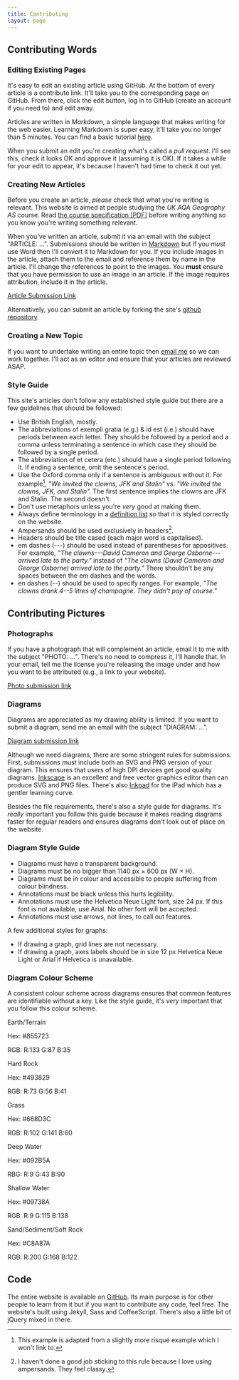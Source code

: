 ```yaml
---
title: Contributing
layout: page
---
```


## Contributing Words

### Editing Existing Pages

It's easy to edit an existing article using GitHub. At the bottom of every article is a contribute link. It'll take you to the corresponding page on GitHub. From there, click the edit button, log in to GitHub (create an account if you need to) and edit away.  

Articles are written in _Markdown_, a simple language that makes writing for the web easier. Learning Markdown is super easy, it'll take you no longer than 5 minutes. You can find a basic tutorial [here][markdown-basics].

[markdown-basics]: http://daringfireball.net/projects/markdown/basics

When you submit an edit you're creating what's called a _pull request_. I'll see this, check it looks OK and approve it (assuming it is OK). If it takes a while for your edit to appear, it's because I haven't had time to check it out yet.

### Creating New Articles

Before you create an article, _please_ check that what you're writing is relevant. This website is aimed at people studying the _UK AQA Geography AS_ course. Read [the course specification [PDF]][geography-course-spec] before writing anything so you know you're writing something relevant.

[geography-course-spec]: http://filestore.aqa.org.uk/subjects/specifications/alevel/AQA-2030-W-SP-14.PDF

When you've written an article, submit it via an email with the subject "ARTICLE: ...". Submissions should be written in [Markdown][markdown-basics] but if you _must_ use Word then I'll convert it to Markdown for you. If you include images in the article, attach them to the email and reference them by name in the article. I'll change the references to point to the images. You **must** ensure that you have permission to use an image in an article. If the image requires attribution, include it in the article.

[Article Submission Link](mailto:submit@geographyas.info?subject=ARTICLE%3A)

Alternatively, you can submit an article by forking the site's [github repository][github-repo].

[github-repo]: https://github.com/alexjohnj/geographyas/

### Creating a New Topic

If you want to undertake writing an entire topic then [email me](mailto:alex@geographyas.info) so we can work together. I'll act as an editor and ensure that your articles are reviewed ASAP.

### Style Guide

This site's articles don't follow any established style guide but there are a few guidelines that should be followed:

- Use British English, mostly.
- The abbreviations of exempli gratia (e.g.) & id est (i.e.) should have periods between each letter. They should be followed by a period and a comma unless terminating a sentence in which case they should be followed by a single period.
- The abbreviation of et cetera (etc.) should have a single period following it. If ending a sentence, omit the sentence's period.
- Use the Oxford comma only if a sentence is ambiguous without it. For example[^1], _"We invited the clowns, JFK and Stalin"_ vs. _"We invited the clowns, JFK, and Stalin"._ The first sentence implies the clowns are JFK and Stalin. The second doesn't.
- Don't use metaphors unless you're _very_ good at making them.
- Always define terminology in a [definition list][dl-mdn] so that it is styled correctly on the website.
- Ampersands should be used exclusively in headers[^2].
- Headers should be title cased (each major word is capitalised).
- em dashes (---) should be used instead of parentheses for appositives. For example, _"The clowns---David Cameron and George Osborne---arrived late to the party."_ instead of _"The clowns (David Cameron and George Osborne) arrived late to the party."_ There shouldn't be any spaces between the em dashes and the words.
- en dashes (--) should be used to specify ranges. For example, _"The clowns drank 4--5 litres of champagne. They didn't pay of course."_

[dl-mdn]: https://github.com/fletcher/MultiMarkdown/wiki/MultiMarkdown-Syntax-Guide#definition-lists

## Contributing Pictures

### Photographs

If you have a photograph that will complement an article, email it to me with the subject "PHOTO: ...". There's no need to compress it, I'll handle that. In your email, tell me the license you're releasing the image under and how you want to be attributed (e.g., a link to your website).

[Photo submission link](mailto:submit@geographyas.info?subject=PHOTO%3A)

### Diagrams

Diagrams are appreciated as my drawing ability is limited. If you want to submit a diagram, send me an email with the subject "DIAGRAM: ...".

[Diagram submission link](mailto:submit@geographyas.info?subject=DIAGRAM%3A)

Although we need diagrams, there are some stringent rules for submissions. First, submissions must include both an SVG and PNG version of your diagram. This ensures that users of high DPI devices get good quality diagrams. [Inkscape][inkscape-link] is an excellent and free vector graphics editor than can produce SVG and PNG files. There's also [Inkpad][inkpad-link] for the iPad which has a gentler learning curve.

[inkscape-link]: http://www.inkscape.org
[inkpad-link]: https://itunes.apple.com/gb/app/inkpad/id400083414?mt=8

Besides the file requirements, there's also a style guide for diagrams. It's _really_ important you follow this guide because it makes reading diagrams faster for regular readers and ensures diagrams don't look out of place on the website.

### Diagram Style Guide

- Diagrams must have a transparent background. 
- Diagrams must be no bigger than 1140 px &times; 600 px (W &times; H).
- Diagrams must be in colour and accessible to people suffering from colour blindness.
- Annotations must be black unless this hurts legibility. 
- Annotations must use the Helvetica Neue Light font, size 24 px. If this font is not available, use Arial. No other font will be accepted.
- Annotations must use arrows, not lines, to call out features.
 
A few additional styles for graphs:

- If drawing a graph, grid lines are not necessary.
- If drawing a graph, axes labels should be in size 12 px Helvetica Neue Light or Arial if Helvetica is unavailable.

### Diagram Colour Scheme

A consistent colour scheme across diagrams ensures that common features are identifiable without a key. Like the style guide, it's _very_ important that you follow this colour scheme.

<div id="colour-schemes-container">
  <div class="colour-container">
    <div class="colour-sample earth"></div>
    <p>Earth/Terrain</p>
    <p>Hex: #855723</p>
    <p>RGB: R:133 G:87 B:35</p>
  </div>

  <div class="colour-container">
    <div class="colour-sample rock"></div>
    <p>Hard Rock</p>
    <p>Hex: #493829</p>
    <p>RGB: R:73 G:56 B:41</p>
  </div>

  <div class="colour-container">
    <div class="colour-sample grass"></div>
    <p>Grass</p>
    <p>Hex: #668D3C</p>
    <p>RGB: R:102 G:141 B:60</p>
  </div>

  <div class="colour-container">
    <div class="colour-sample deep-water"></div>
    <p>Deep Water</p>
    <p>Hex: #092B5A</p>
    <p>RBG: R:9 G:43 B:90</p>
  </div>

  <div class="colour-container">
    <div class="colour-sample shallow-water"></div>
    <p>Shallow Water</p>
    <p>Hex: #09738A</p>
    <p>RGB: R:9 G:115 B:138</p>
  </div>

  <div class="colour-container">
    <div class="colour-sample sand"></div>
    <p>Sand/Sediment/Soft Rock</p>
    <p>Hex: #C8A87A</p>
    <p>RGB: R:200 G:168 B:122</p>
  </div>
</div>

## Code

The entire website is available on [GitHub][github-repo]. Its main purpose is for other people to learn from it but if you want to contribute any code, feel free. The website's built using Jekyll, Sass and CoffeeScript. There's also a little bit of jQuery mixed in there. 

[github-repo]: https://github.com/alexjohnj/geographyas/

[^1]: This example is adapted from a slightly more risqué example which I won't link to. 

[^2]: I haven't done a good job sticking to this rule because I love using ampersands. They feel classy.


